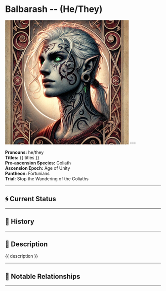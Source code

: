 # Balbarash  --  (He/They)

<!-- Optional  -->
<img src="Balbarash.jpg" alt="Balbarash" style="width:400px;"/>
---

**Pronouns:** he/they  
**Titles:** {{ titles }}  
**Pre-ascension Species:** Goliath  
**Ascension Epoch:** Age of Unity  
**Pantheon:** Fortunians  
**Trial:** Stop the Wandering of the Goliaths

---

## 🌀 Current Status


---

## 📜 History


---

## 🧠 Description
{{ description }}

---

## 🧩 Notable Relationships

---
